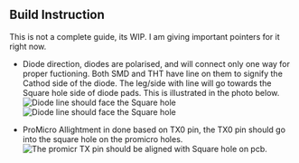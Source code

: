 ## Build Instruction

This is not a complete guide, its WIP. I am giving important pointers for it right now.

* Diode direction, diodes are polarised, and will connect only one way for proper fuctioning. Both SMD and THT have line on them to signify the Cathod side of the diode. The leg/side with line will go towards the Square hole side of diode pads. This is illustrated in the photo below.
![Diode line should face the Square hole](https://github.com/harshitgoel96/pteron36-split-keyboard/blob/main/images/build/diode-smd.jpg)
![Diode line should face the Square hole](https://github.com/harshitgoel96/pteron36-split-keyboard/blob/main/images/build/diode-tht.jpg)

* ProMicro Allightment in done based on TX0 pin, the TX0 pin should go into the square hole on the promicro holes.
![The promicr TX pin should be aligned with Square hole on pcb.](https://github.com/harshitgoel96/pteron36-split-keyboard/blob/main/images/build/promicro-align.jpg)